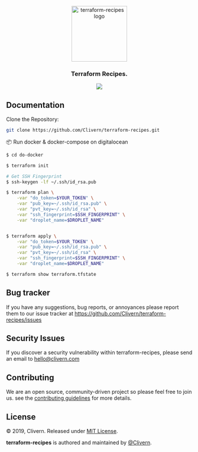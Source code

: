 <p align="center">
    <img alt="terraform-recipes logo" src="https://www.terraform.io/assets/images/og-image-8b3e4f7d.png" width="150" />
    <h3 align="center">Terraform Recipes.</h3>
    <p align="center">
        <a href="https://github.com/Clivern/terraform-recipes/blob/master/LICENSE"><img src="https://img.shields.io/badge/LICENSE-MIT-orange.svg"></a>
    </p>
</p>


## Documentation

Clone the Repository:

```zsh
git clone https://github.com/Clivern/terraform-recipes.git
```

📦 Run docker & docker-compose on digitalocean

```zsh
$ cd do-docker

$ terraform init

# Get SSH Fingerprint
$ ssh-keygen -lf ~/.ssh/id_rsa.pub

$ terraform plan \
    -var "do_token=$YOUR_TOKEN" \
    -var "pub_key=~/.ssh/id_rsa.pub" \
    -var "pvt_key=~/.ssh/id_rsa" \
    -var "ssh_fingerprint=$SSH_FINGERPRINT" \
    -var "droplet_name=$DROPLET_NAME"


$ terraform apply \
    -var "do_token=$YOUR_TOKEN" \
    -var "pub_key=~/.ssh/id_rsa.pub" \
    -var "pvt_key=~/.ssh/id_rsa" \
    -var "ssh_fingerprint=$SSH_FINGERPRINT" \
    -var "droplet_name=$DROPLET_NAME"

$ terraform show terraform.tfstate
```


## Bug tracker

If you have any suggestions, bug reports, or annoyances please report them to our issue tracker at https://github.com/Clivern/terraform-recipes/issues


## Security Issues

If you discover a security vulnerability within terraform-recipes, please send an email to [hello@clivern.com](mailto:hello@clivern.com)


## Contributing

We are an open source, community-driven project so please feel free to join us. see the [contributing guidelines](CONTRIBUTING.md) for more details.


## License

© 2019, Clivern. Released under [MIT License](https://opensource.org/licenses/mit-license.php).

**terraform-recipes** is authored and maintained by [@Clivern](http://github.com/Clivern).
